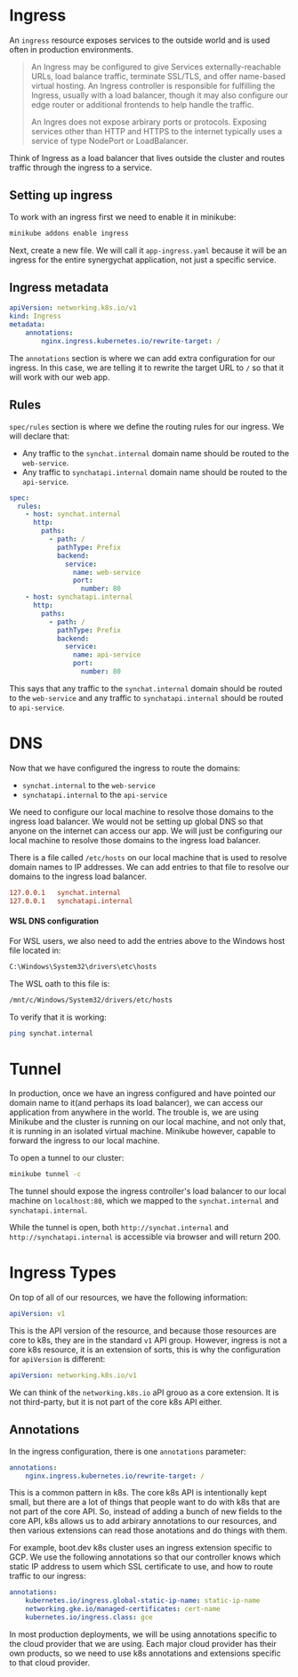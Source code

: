 # Ingress

An `ingress` resource exposes services to the outside world and is used often in
production environments.

> An Ingress may be configured to give Services externally-reachable URLs, load
> balance traffic, terminate SSL/TLS, and offer name-based virtual hosting. An
> Ingress controller is responsible for fulfilling the Ingress, usually with a
> load balancer, though it may also configure our edge router or additional
> frontends to help handle the traffic.
>
> An Ingres does not expose arbirary ports or protocols. Exposing services other
> than HTTP and HTTPS to the internet typically uses a service of type NodePort
> or LoadBalancer.

Think of Ingress as a load balancer that lives outside the cluster and routes
traffic through the ingress to a service.

## Setting up ingress

To work with an ingress first we need to enable it in minikube:

```bash
minikube addons enable ingress
```

Next, create a new file. We will call it `app-ingress.yaml` because it will be
an ingress for the entire synergychat application, not just a specific service.

## Ingress metadata

```yaml
apiVersion: networking.k8s.io/v1
kind: Ingress
metadata:
    annotations:
        nginx.ingress.kubernetes.io/rewrite-target: /
```

The `annotations` section is where we can add extra configuration for our
ingress. In this case, we are telling it to rewrite the target URL to `/` so
that it will work with our web app.


## Rules

`spec/rules` section is where we define the routing rules for our ingress. We 
will declare that:
- Any traffic to the `synchat.internal` domain name should be routed to the
  `web-service`.
- Any traffic to `synchatapi.internal` domain name should be routed to the
  `api-service`.

```yaml
spec:
  rules:
    - host: synchat.internal
      http:
        paths:
          - path: /
            pathType: Prefix
            backend:
              service:
                name: web-service
                port:
                  number: 80
    - host: synchatapi.internal
      http:
        paths:
          - path: /
            pathType: Prefix
            backend:
              service:
                name: api-service
                port:
                  number: 80
```

This says that any traffic to the `synchat.internal` domain should be routed to
the `web-service` and any traffic to `synchatapi.internal` should be routed to
`api-service`.

# DNS
Now that we have configured the ingress to route the domains:
- `synchat.internal` to the `web-service`
- `synchatapi.internal` to the `api-service`

We need to configure our local machine to resolve those domains to the ingress
load balancer. We would not be setting up global DNS so that anyone on the
internet can access our app. We will just be configuring our local machine to
resolve those domains to the ingress load balancer.

There is a file called `/etc/hosts` on our local machine that is used to resolve
domain names to IP addresses. We can add entries to that file to resolve our
domains to the ingress load balancer.

```conf
127.0.0.1   synchat.internal
127.0.0.1   synchatapi.internal
```

#### WSL DNS configuration

For WSL users, we also need to add the entries above to the Windows host file
located in:

```bash
C:\Windows\System32\drivers\etc\hosts
```

The WSL oath to this file is:

```bash
/mnt/c/Windows/System32/drivers/etc/hosts
```

To verify that it is working:

```bash
ping synchat.internal
```

# Tunnel

In production, once we have an ingress configured and have pointed our domain
name to it(and perhaps its load balancer), we can access our application from
anywhere in the world. The trouble is, we are using Minikube and the cluster is
running on our local machine, and not only that, it is running in an isolated
virtual machine. Minikube however, capable to forward the ingress to our local
machine.

To open a tunnel to our cluster:

```bash
minikube tunnel -c
```

The tunnel should expose the ingress controller's load balancer to our local
machine on `localhost:80`, which we mapped to the `synchat.internal` and
`synchatapi.internal`.

While the tunnel is open, both `http://synchat.internal` and
`http://synchatapi.internal` is accessible via browser and will return 200.

# Ingress Types

On top of all of our resources, we have the following information:

```yaml
apiVersion: v1
```

This is the API version of the resource, and because those resources are core to
k8s, they are in the standard `v1` API group. However, ingress is not a core k8s
resource, it is an extension of sorts, this is why the configuration for
`apiVersion` is different:

```yaml
apiVersion: networking.k8s.io/v1
```

We can think of the `networking.k8s.io` aPI grouo as a core extension. It is not
third-party, but it is not part of the core k8s API either.

## Annotations

In the ingress configuration, there is one `annotations` parameter:

```yaml
annotations:
    nginx.ingress.kubernetes.io/rewrite-target: /
```

This is a common pattern in k8s. The core k8s API is intentionally kept small,
but there are a lot of things that people want to do with k8s that are not part
of the core API. So, instead of adding a bunch of new fields to the core API,
k8s allows us to add arbirary annotations to our resources, and then various
extensions can read those anotations and do things with them.

For example, boot.dev k8s cluster uses an ingress extension specific to GCP. We
use the following annotations so that our controller knows which static IP
address to usem which SSL certificate to use, and how to route traffic to our
ingress:

```yaml
annotations:
    kubernetes.io/ingress.global-static-ip-name: static-ip-name
    networking.gke.io/managed-certificates: cert-name
    kubernetes.io/ingress.class: gce
```

In most production deployments, we will be using annotations specific to the
cloud provider that we are using. Each major cloud provider has their own
products, so we need to use k8s annotations and extensions specific to that
cloud provider.
